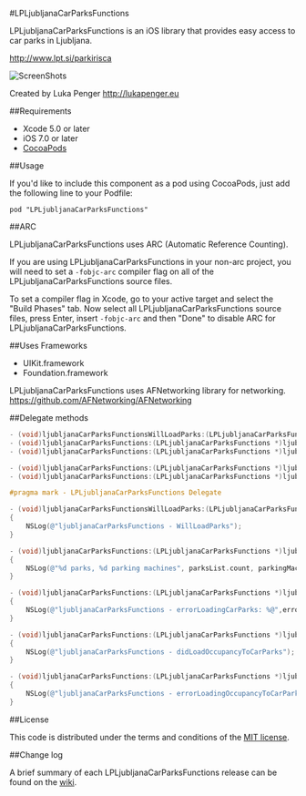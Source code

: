 #LPLjubljanaCarParksFunctions

LPLjubljanaCarParksFunctions is an iOS library that provides easy access to car parks in Ljubljana.

http://www.lpt.si/parkirisca

![ScreenShots](ScreenShots/img1.png)

Created by Luka Penger
http://lukapenger.eu

##Requirements

* Xcode 5.0 or later
* iOS 7.0 or later
* [CocoaPods](http://cocoapods.org)

##Usage

If you'd like to include this component as a pod using CocoaPods, just add the following line to your Podfile:

`pod "LPLjubljanaCarParksFunctions"`

##ARC

LPLjubljanaCarParksFunctions uses ARC (Automatic Reference Counting).

If you are using LPLjubljanaCarParksFunctions in your non-arc project, you will need to set a `-fobjc-arc` compiler flag on all of the LPLjubljanaCarParksFunctions source files.

To set a compiler flag in Xcode, go to your active target and select the "Build Phases" tab. Now select all LPLjubljanaCarParksFunctions source files, press Enter, insert `-fobjc-arc` and then "Done" to disable ARC for LPLjubljanaCarParksFunctions.

##Uses Frameworks

* UIKit.framework
* Foundation.framework

LPLjubljanaCarParksFunctions uses AFNetworking library for networking.
https://github.com/AFNetworking/AFNetworking

##Delegate methods

```objective-c
- (void)ljubljanaCarParksFunctionsWillLoadParks:(LPLjubljanaCarParksFunctions *)ljubljanaCarParksFunctions;
- (void)ljubljanaCarParksFunctions:(LPLjubljanaCarParksFunctions *)ljubljanaCarParksFunctions didLoadParks:(NSMutableArray *)parksList parkingMachines:(NSMutableArray *)parkingMachinesList;
- (void)ljubljanaCarParksFunctions:(LPLjubljanaCarParksFunctions *)ljubljanaCarParksFunctions errorLoadingCarParks:(NSError *)error;

- (void)ljubljanaCarParksFunctions:(LPLjubljanaCarParksFunctions *)ljubljanaCarParksFunctions didLoadOccupancyToCarParks:(NSMutableArray *)parksList;
- (void)ljubljanaCarParksFunctions:(LPLjubljanaCarParksFunctions *)ljubljanaCarParksFunctions errorLoadingOccupancyToCarParks:(NSError *)error;
```

```objective-c
#pragma mark - LPLjubljanaCarParksFunctions Delegate

- (void)ljubljanaCarParksFunctionsWillLoadParks:(LPLjubljanaCarParksFunctions *)ljubljanaCarParksFunctions
{
    NSLog(@"ljubljanaCarParksFunctions - WillLoadParks");
}

- (void)ljubljanaCarParksFunctions:(LPLjubljanaCarParksFunctions *)ljubljanaCarParksFunctions didLoadParks:(NSMutableArray *)parksList parkingMachines:(NSMutableArray *)parkingMachinesList
{
    NSLog(@"%d parks, %d parking machines", parksList.count, parkingMachinesList.count);
}

- (void)ljubljanaCarParksFunctions:(LPLjubljanaCarParksFunctions *)ljubljanaCarParksFunctions errorLoadingCarParks:(NSError *)error
{
    NSLog(@"ljubljanaCarParksFunctions - errorLoadingCarParks: %@",error);
}

- (void)ljubljanaCarParksFunctions:(LPLjubljanaCarParksFunctions *)ljubljanaCarParksFunctions didLoadOccupancyToCarParks:(NSMutableArray *)parksList
{
    NSLog(@"ljubljanaCarParksFunctions - didLoadOccupancyToCarParks");
}

- (void)ljubljanaCarParksFunctions:(LPLjubljanaCarParksFunctions *)ljubljanaCarParksFunctions errorLoadingOccupancyToCarParks:(NSError *)error
{
    NSLog(@"ljubljanaCarParksFunctions - errorLoadingOccupancyToCarParks: %@", error);
}
```

##License

This code is distributed under the terms and conditions of the [MIT license](https://github.com/luka1995/LPLjubljanaCarParksFunctions/blob/master/LICENSE).

##Change log

A brief summary of each LPLjubljanaCarParksFunctions release can be found on the [wiki](https://github.com/luka1995/LPLjubljanaCarParksFunctions/wiki/Change-log).
